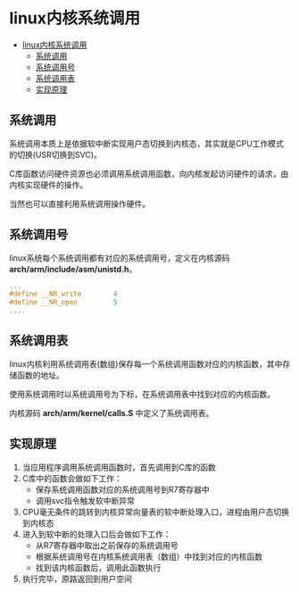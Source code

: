 
# linux内核系统调用

- [linux内核系统调用](#linux内核系统调用)
  - [系统调用](#系统调用)
  - [系统调用号](#系统调用号)
  - [系统调用表](#系统调用表)
  - [实现原理](#实现原理)

## 系统调用

系统调用本质上是依据软中断实现用户态切换到内核态，其实就是CPU工作模式的切换(USR切换到SVC)。

C库函数访问硬件资源也必须调用系统调用函数，向内核发起访问硬件的请求，由内核实现硬件的操作。

当然也可以直接利用系统调用操作硬件。

## 系统调用号

linux系统每个系统调用都有对应的系统调用号，定义在内核源码 **arch/arm/include/asm/unistd.h**。

```c
...
#define __NR_write        4
#define __NR_open         5
....
```

## 系统调用表

linux内核利用系统调用表(数组)保存每一个系统调用函数对应的内核函数，其中存储函数的地址。

使用系统调用时以系统调用号为下标，在系统调用表中找到对应的内核函数。

内核源码 **arch/arm/kernel/calls.S** 中定义了系统调用表。

## 实现原理

1. 当应用程序调用系统调用函数时，首先调用到C库的函数
2. C库中的函数会做如下工作：
    - 保存系统调用函数对应的系统调用号到R7寄存器中
    - 调用svc指令触发软中断异常
3. CPU毫无条件的跳转到内核异常向量表的软中断处理入口，进程由用户态切换到内核态
4. 进入到软中断的处理入口后会做如下工作：
    - 从R7寄存器中取出之前保存的系统调用号
    - 根据系统调用号在内核系统调用表（数组）中找到对应的内核函数
    - 找到该内核函数后，调用此函数执行
5. 执行完毕，原路返回到用户空间
